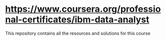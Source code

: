 # https://www.coursera.org/professional-certificates/ibm-data-analyst
This repository contains all the resources and solutions for this course 
